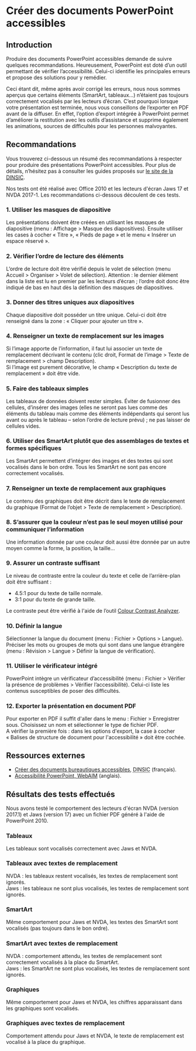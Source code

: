 # Créer des documents PowerPoint accessibles
<script>$(document).ready(function () {
    setBreadcrumb([{"label":"PowerPoint accessible"}]);
});</script>

<style>h3 {font-size: 1rem;}</style>

## Introduction
Produire des documents PowerPoint accessibles demande de suivre quelques recommandations. Heureusement, PowerPoint est doté d’un outil permettant de vérifier l’accessibilité.
Celui-ci identifie les principales erreurs et propose des solutions pour y remédier.

Ceci étant dit, même après avoir corrigé les erreurs, nous nous sommes aperçus que certains éléments (SmartArt, tableaux…) n’étaient pas toujours correctement vocalisés par les lecteurs d’écran.
C’est pourquoi lorsque votre présentation est terminée, nous vous conseillons de l’exporter en <abbr>PDF</abbr> avant de la diffuser. 
En effet, l’option d’export intégrée à PowerPoint permet d’améliorer la restitution avec les outils d’assistance et supprime également les animations, sources de difficultés pour les personnes malvoyantes.  

## Recommandations

Vous trouverez ci-dessous un résumé des recommandations à respecter pour produire des présentations PowerPoint accessibles. 
Pour plus de détails, n’hésitez pas à consulter les guides proposés sur <a href="https://disic.github.io/guides-documents_bureautiques_accessibles/html/">le site de la <abbr title="direction interministérielle du numérique et du système d’information et de communication">DINSIC</abbr></a>.

Nos tests ont été réalisé avec Office 2010 et les lecteurs d'écran Jaws 17 et <abbr>NVDA</abbr> 2017-1. Les recommandations ci-dessous découlent de ces tests.

### 1. Utiliser les masques de diapositive
Les présentations doivent être créées en utilisant les masques de diapositive (menu&nbsp;: Affichage&nbsp;> Masque des diapositives). Ensuite utiliser les cases à cocher «&nbsp;Titre&nbsp;», «&nbsp;Pieds de page&nbsp;» et le menu «&nbsp;Insérer un espace réservé&nbsp;».

### 2. Vérifier l’ordre de lecture des éléments
L’ordre de lecture doit être vérifié depuis le volet de sélection (menu Accueil&nbsp;> Organiser&nbsp;> Volet de sélection). Attention&nbsp;: le dernier élément dans la liste est lu en premier par les lecteurs d’écran&nbsp;; l’ordre doit donc être indiqué de bas en haut dès la définition des masques de diapositives.

### 3. Donner des titres uniques aux diapositives
Chaque diapositive doit posséder un titre unique. Celui-ci doit être renseigné dans la zone&nbsp;: «&nbsp;Cliquer pour ajouter un titre&nbsp;».

### 4. Renseigner un texte de remplacement sur les images
Si l’image apporte de l’information, il faut lui associer un texte de remplacement décrivant le contenu (clic droit, Format de l’image&nbsp;> Texte de remplacement&nbsp;> champ Description).   
Si l’image est purement décorative, le champ «&nbsp;Description du texte de remplacement&nbsp;» doit être vide.

### 5. Faire des tableaux simples
Les tableaux de données doivent rester simples. Éviter de fusionner des cellules, d’insérer des images (elles ne seront pas lues comme des éléments du tableau mais comme des éléments indépendants qui seront lus avant ou après le tableau – selon l’ordre de lecture prévu)&nbsp;; ne pas laisser de cellules vides. 

### 6. Utiliser des SmartArt plutôt que des assemblages de textes et formes spécifiques
Les SmartArt permettent d’intégrer des images et des textes qui sont vocalisés dans le bon ordre. Tous les SmartArt ne sont pas encore correctement vocalisés.

### 7. Renseigner un texte de remplacement aux graphiques
Le contenu des graphiques doit être décrit dans le texte de remplacement du graphique (Format de l’objet&nbsp;> Texte de remplacement&nbsp;> Description).

### 8. S’assurer que la couleur n’est pas le seul moyen utilisé pour communiquer l’information
Une information donnée par une couleur doit aussi être donnée par un autre moyen comme la forme, la position, la taille…

### 9. Assurer un contraste suffisant
Le niveau de contraste entre la couleur du texte et celle de l’arrière-plan doit être suffisant&nbsp;:
- 4.5:1 pour du texte de taille normale.
- 3:1 pour du texte de grande taille.

Le contraste peut être vérifié à l'aide de l’outil <a href="https://www.paciellogroup.com/resources/contrastanalyser/" hreflang="en" lang="en">Colour Contrast Analyzer</a>.

### 10. Définir la langue
Sélectionner la langue du document (menu&nbsp;: Fichier&nbsp;> Options&nbsp;> Langue).  
Préciser les mots ou groupes de mots qui sont dans une langue étrangère (menu&nbsp;: Révision&nbsp;> Langue&nbsp;> Définir la langue de vérification).

### 11. Utiliser le vérificateur intégré
PowerPoint intègre un vérificateur d’accessibilité (menu&nbsp;: Fichier&nbsp;> Vérifier la présence de problèmes&nbsp;> Vérifier l’accessibilité). Celui-ci liste les contenus susceptibles de poser des difficultés. 

### 12. Exporter la présentation en document <abbr>PDF</abbr>
Pour exporter en <abbr>PDF</abbr> il suffit d'aller dans le menu&nbsp;: Fichier&nbsp;> Enregistrer sous. Choisissez un nom et sélectionner le type de fichier <abbr>PDF</abbr>.  
A vérifier la première fois : dans les options d'export, la case à cocher «&nbsp;Balises de structure de document pour l'accessibilité&nbsp;» doit être cochée.

## Ressources externes

- [Créer des documents bureautiques accessibles](https://disic.github.io/guides-documents_bureautiques_accessibles/html/), <abbr title="direction interministérielle du numérique et du système d’information et de communication">DINSIC</abbr> (français).
- <a href="http://webaim.org/techniques/PowerPoint/" hreflang="en">Accessibilité PowerPoint, WebAIM</a> (anglais).

## Résultats des tests effectués
Nous avons testé le comportement des lecteurs d'écran <abbr>NVDA</abbr> (version 2017.1) et Jaws (version 17) avec un fichier <abbr>PDF</abbr> généré à l'aide de PowerPoint 2010.

### Tableaux
Les tableaux sont vocalisés correctement avec Jaws et <abbr>NVDA</abbr>.

### Tableaux avec textes de remplacement
<abbr>NVDA</abbr> : les tableaux restent vocalisés, les textes de remplacement sont ignorés.  
Jaws : les tableaux ne sont plus vocalisés, les textes de remplacement sont ignorés.

### SmartArt
Même comportement pour Jaws et <abbr>NVDA</abbr>, les textes des SmartArt sont vocalisés (pas toujours dans le bon ordre).

### SmartArt avec textes de remplacement
<abbr>NVDA</abbr> : comportement attendu, les textes de remplacement sont correctement vocalisés à la place du SmartArt.  
Jaws : les SmartArt ne sont plus vocalisés, les textes de remplacement sont ignorés.

### Graphiques
Même comportement pour Jaws et <abbr>NVDA</abbr>, les chiffres apparaissant dans les graphiques sont vocalisés.

### Graphiques avec textes de remplacement
Comportement attendu pour Jaws et <abbr>NVDA</abbr>, le texte de remplacement est vocalisé à la place du graphique.

<!--  This file is part of a11y-guidelines | Our vision of mobile & web accessibility guidelines and best practices, with valid/invalid examples.
 Copyright (C) 2016  Orange SA
 See the Creative Commons Legal Code Attribution-ShareAlike 3.0 Unported License for more details (LICENSE file). -->
